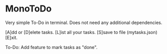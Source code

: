 # MonoToDo
Very simple To-Do in terminal. Does not need any additional dependencies.

[A]dd or [D]elete tasks.
[L]ist all your tasks.
[S]save to file (mytasks.json)
[E]xit.

To-Do:
Add feature to mark tasks as "done".
